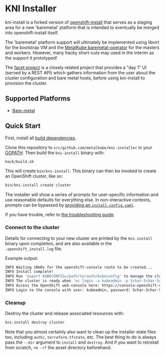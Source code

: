 # KNI Installer

kni-install is a forked version of
[openshift-install](https://github.com/openshift/installer) that
serves as a staging area for a new 'baremetal' platform that is
intended to eventually be merged into openshift-install itself.

The 'baremetal' platform support will ultimately be implemented using
libvirt for the bootstrap VM and the [MetalKube
baremetal-operator](https://github.com/metalkube/bare-metal-operator)
for the masters and workers. However, many hacky short-cuts may used
in the interim as the support it prototyped!

The [facet project](https://github.com/metalkube/facet) is a closely
related project that provides a "day 1" UI (served by a REST API)
which gathers information from the user about the cluster
configuration and bare metal hosts, before using kni-install to
provision the cluster.

## Supported Platforms

* [Bare-metal](docs/dev/baremetal.md)

## Quick Start

First, install all [build dependencies](docs/dev/dependencies.md).

Clone this repository to `src/github.com/metalkube/kni-installer` in your [GOPATH](https://golang.org/cmd/go/#hdr-GOPATH_environment_variable). Then build the `kni-install` binary with:

```sh
hack/build.sh
```

This will create `bin/kni-install`. This binary can then be invoked to create an OpenShift cluster, like so:

```sh
bin/kni-install create cluster
```

The installer will show a series of prompts for user-specific information and use reasonable defaults for everything else.
In non-interactive contexts, prompts can be bypassed by [providing an `install-config.yaml`](docs/user/overview.md#multiple-invocations).

If you have trouble, refer to [the troubleshooting guide](docs/user/troubleshooting.md).

### Connect to the cluster

Details for connecting to your new cluster are printed by the `kni-install` binary upon completion, and are also available in the `.openshift_install.log` file.

Example output:

```sh
INFO Waiting 10m0s for the openshift-console route to be created...
INFO Install complete!
INFO Run 'export KUBECONFIG=/path/to/auth/kubeconfig' to manage the cluster with 'oc', the OpenShift CLI.
INFO The cluster is ready when 'oc login -u kubeadmin -p 5char-5char-5char-5char' succeeds (wait a few minutes).
INFO Access the OpenShift web-console here: https://console-openshift-console.apps.${CLUSTER_NAME}.${BASE_DOMAIN}:6443
INFO Login to the console with user: kubeadmin, password: 5char-5char-5char-5char
```

### Cleanup

Destroy the cluster and release associated resources with:

```sh
kni-install destroy cluster
```

Note that you almost certainly also want to clean up the installer state files too, including `auth/`, `terraform.tfstate`, etc.
The best thing to do is always pass the `--dir` argument to `install` and `destroy`.
And if you want to reinstall from scratch, `rm -rf` the asset directory beforehand.
